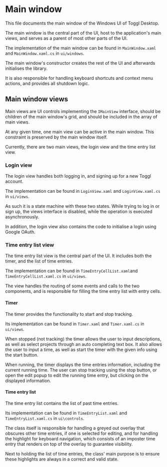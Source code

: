 
# Main window

This file documents the main window of the Windows UI of Toggl Desktop.

The main window is the central part of the UI, host to the application's main views, and serves as a parent of most other parts of the UI.

The implementation of the main window can be found in `MainWindow.xaml` and `MainWindow.xaml.cs` in `ui/windows`.

The main window's constructor creates the rest of the UI and afterwards initialises the library.

It is also responsible for handling keyboard shortcuts and context menu actions, and provides all shutdown logic.

## Main window views

Main views are UI controls implementing the `IMainView` interface, should be children of the main window's grid, and should be included in the array of main views.

At any given time, one main view can be active in the main window. This constraint is preserved by the main window itself.

Currently, there are two main views, the login view and the time entry list view.

### Login view

The login view handles both logging in, and signing up for a new Toggl account.

The implementation can be found in `LoginView.xaml` and `LoginView.xaml.cs` in `ui/views`.

As such it is a state machine with these two states. While trying to log in or sign up, the views interface is disabled, while the operation is executed asynchronously.

In addition, the login view also contains the code to initialise a login using Google OAuth.

### Time entry list view

The time entry list view is the central part of the UI. It includes both the timer, and the list of time entries.

The implementation can be found in `TimeEntryCellList.xaml`and `TimeEntryCellList.xaml.cs` in `ui/views`.

The view handles the routing of some events and calls to the two components, and is responsible for filling the time entry list with entry cells.

#### Timer

The timer provides the functionality to start and stop tracking.

Its implementation can be found in `Timer.xaml` and `Timer.xaml.cs` in `ui/views`.

When stopped (not tracking) the timer allows the user to input descriptions, as well as select projects through an auto completing text box. It also allows the user to input a time, as well as start the timer with the given info using the start button.

When running, the timer displays the time entries information, including the current running time. The user can stop tracking using the stop button, or open the edit popup to edit the running time entry, but clicking on the displayed information.

#### Time entry list

The time entry list contains the list of past time entries.

Its implementation can be found in `TimeEntryList.xaml` and `TimeEntryList.xaml.cs` in `ui\controls`.

The class itself is responsible for handling a greyed out overlay that obscures other time entries, if one is selected for editing, and for handling the highlight for keyboard navigation, which consists of an imposter time entry that renders on top of the overlay to guarantee visibility.

Next to holding the list of time entries, the class' main purpose is to ensure these highlights are always in a correct and valid state.